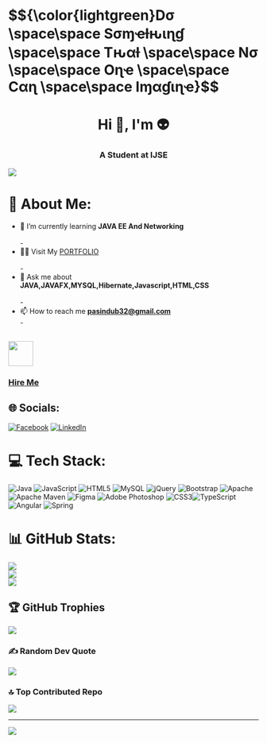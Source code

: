 
<h1>$${\color{lightgreen}Dσ \space\space Sσɱҽƚԋιɳɠ \space\space Tԋαƚ \space\space Nσ \space\space Oɳҽ \space\space  Cαɳ \space\space Iɱαɠιɳҽ}$$
</h1>
<h1 align="center">Hi 👋, I'm 👽</h1>
<h3 align="center">A Student at IJSE</h3>


<img src = "https://developers.giphy.com/branch/master/static/api-512d36c09662682717108a38bbb5c57d.gif">

# 💫 About Me:
- 🌱 I’m currently learning **JAVA EE And Networking**<br><br>-
- 👨‍💻 Visit My <a href="https://pasindusampath.github.io/My-Portfolio/">PORTFOLIO</a><br><br>-
- 💬 Ask me about **JAVA,JAVAFX,MYSQL,Hibernate,Javascript,HTML,CSS**<br><br>-
- 📫 How to reach me **pasindub32@gmail.com**<br>-

##
<img src="https://imgur.com/TLpZ1jf.png" width=50px> 
<h3><a href="https://www.upwork.com/freelancers/~0122d452089b50541e">Hire Me</a></h3>

##
<a></a>

## 🌐 Socials:
[![Facebook](https://img.shields.io/badge/Facebook-%231877F2.svg?logo=Facebook&logoColor=white)](https://facebook.com/PASINDU.T.B) [![LinkedIn](https://img.shields.io/badge/LinkedIn-%230077B5.svg?logo=linkedin&logoColor=white)](https://linkedin.com/in/pasindu-tb) 

# 💻 Tech Stack:
![Java](https://img.shields.io/badge/java-%23ED8B00.svg?style=for-the-badge&logo=java&logoColor=white) ![JavaScript](https://img.shields.io/badge/javascript-%23323330.svg?style=for-the-badge&logo=javascript&logoColor=%23F7DF1E) ![HTML5](https://img.shields.io/badge/html5-%23E34F26.svg?style=for-the-badge&logo=html5&logoColor=white) ![MySQL](https://img.shields.io/badge/mysql-%2300f.svg?style=for-the-badge&logo=mysql&logoColor=white) ![jQuery](https://img.shields.io/badge/jquery-%230769AD.svg?style=for-the-badge&logo=jquery&logoColor=white) ![Bootstrap](https://img.shields.io/badge/bootstrap-%23563D7C.svg?style=for-the-badge&logo=bootstrap&logoColor=white) ![Apache](https://img.shields.io/badge/apache-%23D42029.svg?style=for-the-badge&logo=apache&logoColor=white) ![Apache Maven](https://img.shields.io/badge/Apache%20Maven-C71A36?style=for-the-badge&logo=Apache%20Maven&logoColor=white) 	![Figma](https://img.shields.io/badge/figma-%23F24E1E.svg?style=for-the-badge&logo=figma&logoColor=white) ![Adobe Photoshop](https://img.shields.io/badge/adobephotoshop-%2331A8FF.svg?style=for-the-badge&logo=adobephotoshop&logoColor=white) ![CSS3](https://img.shields.io/badge/css3-%231572B6.svg?style=for-the-badge&logo=css3&logoColor=white)![TypeScript](https://img.shields.io/badge/typescript-%23007ACC.svg?style=for-the-badge&logo=typescript&logoColor=white) ![Angular](https://img.shields.io/badge/angular-%23DD0031.svg?style=for-the-badge&logo=angular&logoColor=white) ![Spring](https://img.shields.io/badge/spring-%236DB33F.svg?style=for-the-badge&logo=spring&logoColor=white)


# 📊 GitHub Stats:
![](https://github-readme-stats.vercel.app/api?username=pasindusampath&theme=highcontrast&hide_border=true&include_all_commits=false&count_private=false)<br/>
![](https://github-readme-streak-stats.herokuapp.com/?user=pasindusampath&theme=highcontrast&hide_border=true)<br/>
![](https://github-readme-stats.vercel.app/api/top-langs/?username=pasindusampath&theme=highcontrast&hide_border=true&include_all_commits=false&count_private=false&layout=compact)


## 🏆 GitHub Trophies
![](https://github-profile-trophy.vercel.app/?username=pasindusampath&theme=radical&no-frame=false&no-bg=false&margin-w=4)

### ✍️ Random Dev Quote
![](https://quotes-github-readme.vercel.app/api?type=horizontal&theme=radical)

### 🔝 Top Contributed Repo
![](https://github-contributor-stats.vercel.app/api?username=pasindusampath&limit=5&theme=dracula&combine_all_yearly_contributions=true)

---
[![](https://visitcount.itsvg.in/api?id=pasindusampath&icon=8&color=3)](https://visitcount.itsvg.in)
